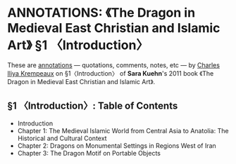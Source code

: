 # ANNOTATIONS: 《The Dragon in Medieval East Christian and Islamic Art》 §1 〈Introduction〉

These are [annotations](../annotations/) — quotations, comments, notes, etc  — by [Charles Iliya Krempeaux](http://changelog.ca/) on §1〈Introduction〉 of **Sara Kuehn**'s 2011 book 《The Dragon in Medieval East Christian and Islamic Art》.

## §1 〈Introduction〉: Table of Contents
* Introduction
* Chapter 1: The Medieval Islamic World from Central Asia to Anatolia: The Historical and Cultural Context
* Chapter 2: Dragons on Monumental Settings in Regions West of Iran
* Chapter 3: The Dragon Motif on Portable Objects
